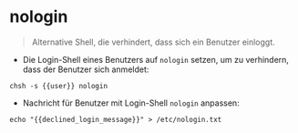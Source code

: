 # nologin

> Alternative Shell, die verhindert, dass sich ein Benutzer einloggt.

- Die Login-Shell eines Benutzers auf `nologin` setzen, um zu verhindern, dass der Benutzer sich anmeldet:

`chsh -s {{user}} nologin`

- Nachricht für Benutzer mit Login-Shell `nologin` anpassen:

`echo "{{declined_login_message}}" > /etc/nologin.txt`

